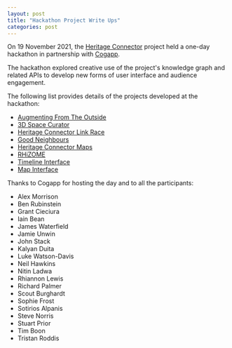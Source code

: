 ```yaml
---
layout: post
title: "Hackathon Project Write Ups"
categories: post
---
```


On 19 November 2021, the [Heritage Connector](https://www.sciencemuseumgroup.org.uk/project/heritage-connector/) project held a one-day hackathon in partnership with [Cogapp](https://www.cogapp.com).

The hackathon explored creative use of the project's knowledge graph and related APIs to develop new forms of user interface and audience engagement.

The following list provides details of the projects developed at the hackathon:

* [Augmenting From The Outside](https://blog.cogapp.com/augmenting-from-the-outside-7b072daa0c29)
* [3D Space Curator](https://blog.cogapp.com/3d-space-curator-236849187f6)
* [Heritage Connector Link Race](https://blog.cogapp.com/heritage-connector-link-race-904770982938)
* [Good Neighbours](https://blog.cogapp.com/good-neighbours-2525e59a0b82)
* [Heritage Connector Maps](https://github.com/TheScienceMuseum/heritage-connector-demos/blob/main/5_map_visualisation/README.md)
* [RHiZOME](https://blog.cogapp.com/rhizome-152111320821)
* [Timeline Interface](https://thesciencemuseum.github.io/heritageconnector/post/2021/12/04/Timeline/)
* [Map Interface](https://thesciencemuseum.github.io/heritageconnector/post/2021/12/04/Map/)

Thanks to Cogapp for hosting the day and to all the participants: 
* Alex Morrison 
* Ben Rubinstein
* Grant Cieciura 
* Iain Bean
* James Waterfield 
* Jamie Unwin
* John Stack
* Kalyan Duita
* Luke Watson-Davis 
* Neil Hawkins
* Nitin Ladwa
* Rhiannon Lewis
* Richard Palmer
* Scout Burghardt 
* Sophie Frost
* Sotirios Alpanis
* Steve Norris 
* Stuart Prior
* Tim Boon
* Tristan Roddis
